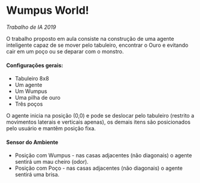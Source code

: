 # Wumpus World!

*Trabalho de IA 2019*

O trabalho proposto em aula consiste na construção de uma agente inteligente capaz de se mover pelo tabuleiro, encontrar o Ouro e evitando cair em um poço ou se deparar com o monstro. 

#### Configurações gerais:

- Tabuleiro 8x8
- Um agente
- Um Wumpus
- Uma pilha de ouro
- Três poços

O agente inicia na posição (0,0) e pode se deslocar pelo tabuleiro (restrito a movimentos laterais e verticais apenas), os demais itens são posicionados pelo usuário e mantêm posição fixa.

#### Sensor do Ambiente
- Posição com Wumpus - nas casas adjacentes (não diagonais) o agente sentirá um mau cheiro (odor).
- Posição com Poço - nas casas adjacentes (não diagonais) o agente sentirá uma brisa.
